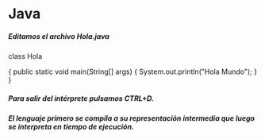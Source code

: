 # Java

##### Editamos el archivo _Hola.java_

class Hola

{
    public static void main(String[] args)
    {
        System.out.println("Hola Mundo");
    }
}

##### Para salir del intérprete pulsamos CTRL+D.
##### El lenguaje primero se compila a su representación intermedia que luego se interpreta en tiempo de ejecución.
